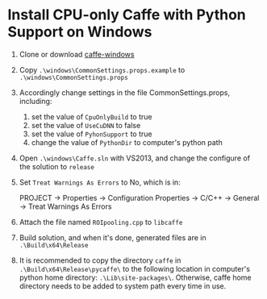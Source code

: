 # Install CPU-only Caffe with Python Support on Windows
1. Clone or download [caffe-windows](https://github.com/BVLC/caffe/tree/windows) <br>
2. Copy `.\windows\CommonSettings.props.example` to `.\windows\CommonSettings.props`
3. Accordingly change settings in the file CommonSettings.props, including:<br>
	1) set the value of `CpuOnlyBuild` to true<br>
	2) set the value of `UseCuDNN` to false<br>
	3) set the value of `PyhonSupport` to true<br> 
	4) change the value of `PythonDir` to computer's python path<br>
4. Open `.\windows\Caffe.sln` with VS2013, and change the configure of the solution to `release` <br>
5. Set `Treat Warnings As Errors` to No, which is in:

	PROJECT -> Properties -> Configuration Properties -> C/C++ -> General -> Treat Warnings As Errors<br>  

6. Attach the file named `ROIpooling.cpp` to `libcaffe`<br> 
7. Build solution, and when it's done, generated files are in `.\Build\x64\Release` <br>
8. It is recommended to copy the directory `caffe` in `.\Build\x64\Release\pycaffe\` to the following location in computer's python home directory: `.\Lib\site-packages\`. Otherwise, caffe home directory needs to be added to system path every time in use.